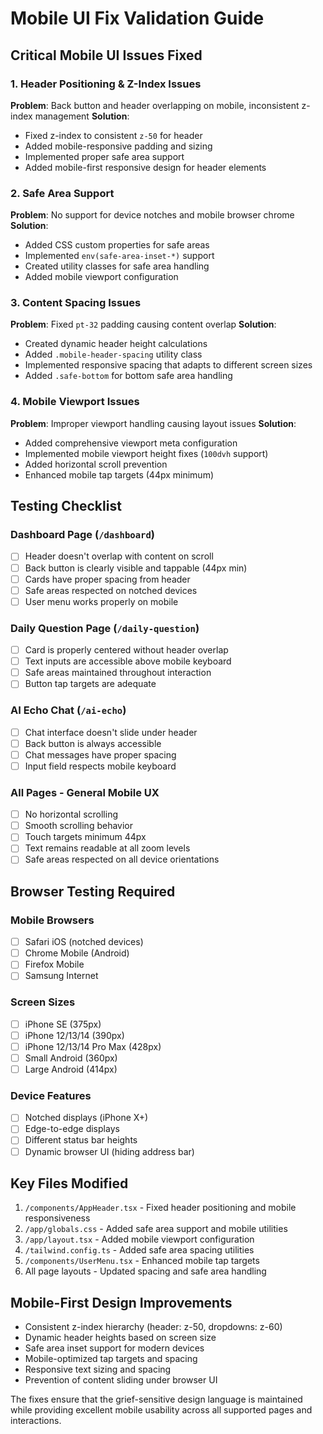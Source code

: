 # Mobile UI Fix Validation Guide

## Critical Mobile UI Issues Fixed

### 1. Header Positioning & Z-Index Issues
**Problem**: Back button and header overlapping on mobile, inconsistent z-index management
**Solution**: 
- Fixed z-index to consistent `z-50` for header
- Added mobile-responsive padding and sizing
- Implemented proper safe area support
- Added mobile-first responsive design for header elements

### 2. Safe Area Support
**Problem**: No support for device notches and mobile browser chrome
**Solution**:
- Added CSS custom properties for safe areas
- Implemented `env(safe-area-inset-*)` support
- Created utility classes for safe area handling
- Added mobile viewport configuration

### 3. Content Spacing Issues
**Problem**: Fixed `pt-32` padding causing content overlap
**Solution**:
- Created dynamic header height calculations
- Added `.mobile-header-spacing` utility class  
- Implemented responsive spacing that adapts to different screen sizes
- Added `.safe-bottom` for bottom safe area handling

### 4. Mobile Viewport Issues
**Problem**: Improper viewport handling causing layout issues
**Solution**:
- Added comprehensive viewport meta configuration
- Implemented mobile viewport height fixes (`100dvh` support)
- Added horizontal scroll prevention
- Enhanced mobile tap targets (44px minimum)

## Testing Checklist

### Dashboard Page (`/dashboard`)
- [ ] Header doesn't overlap with content on scroll
- [ ] Back button is clearly visible and tappable (44px min)
- [ ] Cards have proper spacing from header
- [ ] Safe areas respected on notched devices
- [ ] User menu works properly on mobile

### Daily Question Page (`/daily-question`)
- [ ] Card is properly centered without header overlap
- [ ] Text inputs are accessible above mobile keyboard
- [ ] Safe areas maintained throughout interaction
- [ ] Button tap targets are adequate

### AI Echo Chat (`/ai-echo`)
- [ ] Chat interface doesn't slide under header
- [ ] Back button is always accessible
- [ ] Chat messages have proper spacing
- [ ] Input field respects mobile keyboard

### All Pages - General Mobile UX
- [ ] No horizontal scrolling
- [ ] Smooth scrolling behavior
- [ ] Touch targets minimum 44px
- [ ] Text remains readable at all zoom levels
- [ ] Safe areas respected on all device orientations

## Browser Testing Required

### Mobile Browsers
- [ ] Safari iOS (notched devices)
- [ ] Chrome Mobile (Android)
- [ ] Firefox Mobile
- [ ] Samsung Internet

### Screen Sizes
- [ ] iPhone SE (375px)
- [ ] iPhone 12/13/14 (390px)
- [ ] iPhone 12/13/14 Pro Max (428px)
- [ ] Small Android (360px)
- [ ] Large Android (414px)

### Device Features
- [ ] Notched displays (iPhone X+)
- [ ] Edge-to-edge displays
- [ ] Different status bar heights
- [ ] Dynamic browser UI (hiding address bar)

## Key Files Modified

1. `/components/AppHeader.tsx` - Fixed header positioning and mobile responsiveness
2. `/app/globals.css` - Added safe area support and mobile utilities
3. `/app/layout.tsx` - Added mobile viewport configuration
4. `/tailwind.config.ts` - Added safe area spacing utilities
5. `/components/UserMenu.tsx` - Enhanced mobile tap targets
6. All page layouts - Updated spacing and safe area handling

## Mobile-First Design Improvements

- Consistent z-index hierarchy (header: z-50, dropdowns: z-60)
- Dynamic header heights based on screen size
- Safe area inset support for modern devices
- Mobile-optimized tap targets and spacing
- Responsive text sizing and spacing
- Prevention of content sliding under browser UI

The fixes ensure that the grief-sensitive design language is maintained while providing excellent mobile usability across all supported pages and interactions.